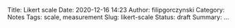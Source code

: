 Title: Likert scale
Date: 2020-12-16 14:23
Author: filipgorczynski
Category: Notes
Tags: scale, measurement
Slug: likert-scale
Status: draft
Summary: ...
